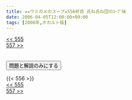 ```yaml
---
title: ★★ウミガメのスープ★556杯目 氏ね氏ね団のｽｰﾌﾟ味
date: 2006-04-05T12:00:00+09:00
tags: [2006年,オカルト板]
---
```

<div class="th_left"><a href="../555"><< 555</a></div>
<div class="th_right"><a href="../557">557 >></a></div>
<br><br>
<script src="../../js/cupsoup.js"></script>
<form>
<input type="button" value="問題と解説のみにする" onClick="toggleCupsoup()">
</form>
{{< 556 >}}
<div class="th_left"><a href="../555"><< 555</a></div>
<div class="th_right"><a href="../557">557 >></a></div>